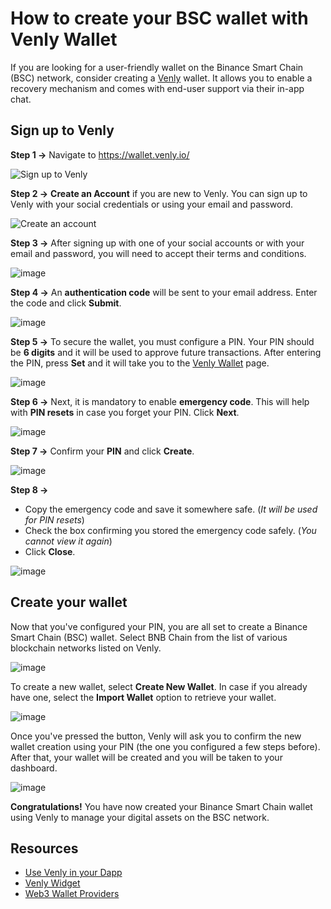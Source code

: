 # How to create your BSC wallet with Venly Wallet

If you are looking for a user-friendly wallet on the Binance Smart Chain (BSC) network, consider creating a [Venly](https://www.venly.io/) wallet. It allows you to enable a recovery mechanism and comes with end-user support via their in-app chat.

## Sign up to Venly

**Step 1 &rarr;** Navigate to https://wallet.venly.io/

![Sign up to Venly](https://github.com/bnb-chain/bnb-chain.github.io/assets/139292301/f2d82c29-0cf5-4d0a-88f7-dc99148bff83)

**Step 2 &rarr;** **Create an Account** if you are new to Venly. You can sign up to Venly with your social credentials or using your email and password.

![Create an account](https://github.com/bnb-chain/bnb-chain.github.io/assets/139292301/b93ce50b-7070-4a5a-b472-c37158099b4a)

**Step 3 &rarr;** After signing up with one of your social accounts or with your email and password, you will need to accept their terms and conditions.

![image](https://github.com/bnb-chain/bnb-chain.github.io/assets/139292301/f77f6cbd-760c-495b-a458-9e9f26d52cd2)

**Step 4 &rarr;** An **authentication code** will be sent to your email address. Enter the code and click **Submit**.

![image](https://github.com/bnb-chain/bnb-chain.github.io/assets/139292301/5b165564-d3c0-4eed-b52c-b236113d1f24)

**Step 5 &rarr;** To secure the wallet, you must configure a PIN. Your PIN should be **6 digits** and it will be used to approve future transactions. After entering the PIN, press **Set** and it will take you to the [Venly Wallet](https://wallet.venly.io/) page.

![image](https://github.com/bnb-chain/bnb-chain.github.io/assets/139292301/afdf5c61-be9b-4600-b024-e078db9b542b)

**Step 6 &rarr;**  Next, it is mandatory to enable **emergency code**. This will help with **PIN resets** in case you forget your PIN. Click **Next**.

![image](https://github.com/bnb-chain/bnb-chain.github.io/assets/139292301/f54f3f52-698d-4f06-8ad4-aa51ad0784a8)

**Step 7 &rarr;** Confirm your **PIN** and click **Create**.

![image](https://github.com/bnb-chain/bnb-chain.github.io/assets/139292301/fa5eddd5-2acb-4a2c-b767-0e9c2ab3753a)

**Step 8 &rarr;** 
- Copy the emergency code and save it somewhere safe. (_It will be used for PIN resets_)
- Check the box confirming you stored the emergency code safely. (_You cannot view it again_)
- Click **Close**.

![image](https://github.com/bnb-chain/bnb-chain.github.io/assets/139292301/c9d34cb6-64ac-4783-99f0-7b21ac3b9396)

## Create your wallet

Now that you've configured your PIN, you are all set to create a Binance Smart Chain (BSC) wallet. Select BNB Chain from the list of various blockchain networks listed on Venly.

![image](https://github.com/bnb-chain/bnb-chain.github.io/assets/139292301/9e4fe413-5f0b-48bc-b94f-33ba411a6e3b)

To create a new wallet, select **Create New Wallet**. In case if you already have one, select the **Import Wallet** option to retrieve your wallet.

![image](https://github.com/bnb-chain/bnb-chain.github.io/assets/139292301/fceb5773-56d1-43b0-a660-0e98ea56e7cc)

Once you've pressed the button, Venly will ask you to confirm the new wallet creation using your PIN (the one you configured a few steps before). After that, your wallet will be created and you will be taken to your dashboard.

![image](https://github.com/bnb-chain/bnb-chain.github.io/assets/139292301/fe1dc1f1-b840-4fd0-b8e2-7f47ba5a6b79)

**Congratulations!** You have now created your Binance Smart Chain wallet using Venly to manage your digital assets on the BSC network.

## Resources
- [Use Venly in your Dapp](https://docs.bnbchain.org/docs/wallet/arkane-developer/)
- [Venly Widget](https://docs.venly.io/docs/widget-overview)
- [Web3 Wallet Providers](https://docs.venly.io/docs/ethersjs)
